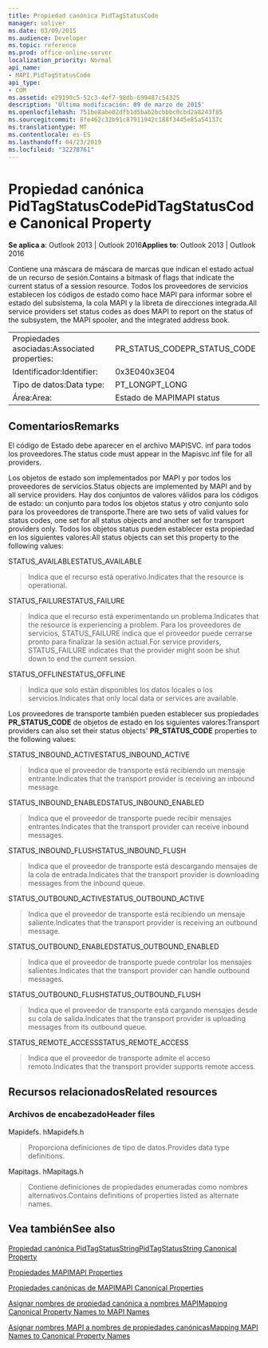 ```yaml
---
title: Propiedad canónica PidTagStatusCode
manager: soliver
ms.date: 03/09/2015
ms.audience: Developer
ms.topic: reference
ms.prod: office-online-server
localization_priority: Normal
api_name:
- MAPI.PidTagStatusCode
api_type:
- COM
ms.assetid: e29190c5-52c3-4ef7-98db-699487c54325
description: 'Última modificación: 09 de marzo de 2015'
ms.openlocfilehash: 751be8abe02dfb1d5bab2bcbbbc0cbd2a8243f85
ms.sourcegitcommit: 8fe462c32b91c87911942c188f3445e85a54137c
ms.translationtype: MT
ms.contentlocale: es-ES
ms.lasthandoff: 04/23/2019
ms.locfileid: "32278761"
---
```

# <a name="pidtagstatuscode-canonical-property"></a><span data-ttu-id="63b94-103">Propiedad canónica PidTagStatusCode</span><span class="sxs-lookup"><span data-stu-id="63b94-103">PidTagStatusCode Canonical Property</span></span>

  
  
<span data-ttu-id="63b94-104">**Se aplica a**: Outlook 2013 | Outlook 2016</span><span class="sxs-lookup"><span data-stu-id="63b94-104">**Applies to**: Outlook 2013 | Outlook 2016</span></span> 
  
<span data-ttu-id="63b94-105">Contiene una máscara de máscara de marcas que indican el estado actual de un recurso de sesión.</span><span class="sxs-lookup"><span data-stu-id="63b94-105">Contains a bitmask of flags that indicate the current status of a session resource.</span></span> <span data-ttu-id="63b94-106">Todos los proveedores de servicios establecen los códigos de estado como hace MAPI para informar sobre el estado del subsistema, la cola MAPI y la libreta de direcciones integrada.</span><span class="sxs-lookup"><span data-stu-id="63b94-106">All service providers set status codes as does MAPI to report on the status of the subsystem, the MAPI spooler, and the integrated address book.</span></span>
  
|||
|:-----|:-----|
|<span data-ttu-id="63b94-107">Propiedades asociadas:</span><span class="sxs-lookup"><span data-stu-id="63b94-107">Associated properties:</span></span>  <br/> |<span data-ttu-id="63b94-108">PR_STATUS_CODE</span><span class="sxs-lookup"><span data-stu-id="63b94-108">PR_STATUS_CODE</span></span>  <br/> |
|<span data-ttu-id="63b94-109">Identificador:</span><span class="sxs-lookup"><span data-stu-id="63b94-109">Identifier:</span></span>  <br/> |<span data-ttu-id="63b94-110">0x3E04</span><span class="sxs-lookup"><span data-stu-id="63b94-110">0x3E04</span></span>  <br/> |
|<span data-ttu-id="63b94-111">Tipo de datos:</span><span class="sxs-lookup"><span data-stu-id="63b94-111">Data type:</span></span>  <br/> |<span data-ttu-id="63b94-112">PT_LONG</span><span class="sxs-lookup"><span data-stu-id="63b94-112">PT_LONG</span></span>  <br/> |
|<span data-ttu-id="63b94-113">Área:</span><span class="sxs-lookup"><span data-stu-id="63b94-113">Area:</span></span>  <br/> |<span data-ttu-id="63b94-114">Estado de MAPI</span><span class="sxs-lookup"><span data-stu-id="63b94-114">MAPI status</span></span>  <br/> |
   
## <a name="remarks"></a><span data-ttu-id="63b94-115">Comentarios</span><span class="sxs-lookup"><span data-stu-id="63b94-115">Remarks</span></span>

<span data-ttu-id="63b94-116">El código de Estado debe aparecer en el archivo MAPISVC. inf para todos los proveedores.</span><span class="sxs-lookup"><span data-stu-id="63b94-116">The status code must appear in the Mapisvc.inf file for all providers.</span></span> 
  
<span data-ttu-id="63b94-117">Los objetos de estado son implementados por MAPI y por todos los proveedores de servicios.</span><span class="sxs-lookup"><span data-stu-id="63b94-117">Status objects are implemented by MAPI and by all service providers.</span></span> <span data-ttu-id="63b94-118">Hay dos conjuntos de valores válidos para los códigos de estado: un conjunto para todos los objetos status y otro conjunto solo para los proveedores de transporte.</span><span class="sxs-lookup"><span data-stu-id="63b94-118">There are two sets of valid values for status codes, one set for all status objects and another set for transport providers only.</span></span> <span data-ttu-id="63b94-119">Todos los objetos status pueden establecer esta propiedad en los siguientes valores:</span><span class="sxs-lookup"><span data-stu-id="63b94-119">All status objects can set this property to the following values:</span></span>
  
<span data-ttu-id="63b94-120">STATUS_AVAILABLE</span><span class="sxs-lookup"><span data-stu-id="63b94-120">STATUS_AVAILABLE</span></span> 
  
> <span data-ttu-id="63b94-121">Indica que el recurso está operativo.</span><span class="sxs-lookup"><span data-stu-id="63b94-121">Indicates that the resource is operational.</span></span>
    
<span data-ttu-id="63b94-122">STATUS_FAILURE</span><span class="sxs-lookup"><span data-stu-id="63b94-122">STATUS_FAILURE</span></span> 
  
> <span data-ttu-id="63b94-123">Indica que el recurso está experimentando un problema.</span><span class="sxs-lookup"><span data-stu-id="63b94-123">Indicates that the resource is experiencing a problem.</span></span> <span data-ttu-id="63b94-124">Para los proveedores de servicios, STATUS_FAILURE indica que el proveedor puede cerrarse pronto para finalizar la sesión actual.</span><span class="sxs-lookup"><span data-stu-id="63b94-124">For service providers, STATUS_FAILURE indicates that the provider might soon be shut down to end the current session.</span></span>
    
<span data-ttu-id="63b94-125">STATUS_OFFLINE</span><span class="sxs-lookup"><span data-stu-id="63b94-125">STATUS_OFFLINE</span></span> 
  
> <span data-ttu-id="63b94-126">Indica que solo están disponibles los datos locales o los servicios.</span><span class="sxs-lookup"><span data-stu-id="63b94-126">Indicates that only local data or services are available.</span></span>
    
<span data-ttu-id="63b94-127">Los proveedores de transporte también pueden establecer sus propiedades **PR_STATUS_CODE** de objetos de estado en los siguientes valores:</span><span class="sxs-lookup"><span data-stu-id="63b94-127">Transport providers can also set their status objects' **PR_STATUS_CODE** properties to the following values:</span></span> 
  
<span data-ttu-id="63b94-128">STATUS_INBOUND_ACTIVE</span><span class="sxs-lookup"><span data-stu-id="63b94-128">STATUS_INBOUND_ACTIVE</span></span> 
  
> <span data-ttu-id="63b94-129">Indica que el proveedor de transporte está recibiendo un mensaje entrante.</span><span class="sxs-lookup"><span data-stu-id="63b94-129">Indicates that the transport provider is receiving an inbound message.</span></span> 
    
<span data-ttu-id="63b94-130">STATUS_INBOUND_ENABLED</span><span class="sxs-lookup"><span data-stu-id="63b94-130">STATUS_INBOUND_ENABLED</span></span> 
  
> <span data-ttu-id="63b94-131">Indica que el proveedor de transporte puede recibir mensajes entrantes.</span><span class="sxs-lookup"><span data-stu-id="63b94-131">Indicates that the transport provider can receive inbound messages.</span></span>
    
<span data-ttu-id="63b94-132">STATUS_INBOUND_FLUSH</span><span class="sxs-lookup"><span data-stu-id="63b94-132">STATUS_INBOUND_FLUSH</span></span> 
  
> <span data-ttu-id="63b94-133">Indica que el proveedor de transporte está descargando mensajes de la cola de entrada.</span><span class="sxs-lookup"><span data-stu-id="63b94-133">Indicates that the transport provider is downloading messages from the inbound queue.</span></span>
    
<span data-ttu-id="63b94-134">STATUS_OUTBOUND_ACTIVE</span><span class="sxs-lookup"><span data-stu-id="63b94-134">STATUS_OUTBOUND_ACTIVE</span></span> 
  
> <span data-ttu-id="63b94-135">Indica que el proveedor de transporte está recibiendo un mensaje saliente.</span><span class="sxs-lookup"><span data-stu-id="63b94-135">Indicates that the transport provider is receiving an outbound message.</span></span> 
    
<span data-ttu-id="63b94-136">STATUS_OUTBOUND_ENABLED</span><span class="sxs-lookup"><span data-stu-id="63b94-136">STATUS_OUTBOUND_ENABLED</span></span> 
  
> <span data-ttu-id="63b94-137">Indica que el proveedor de transporte puede controlar los mensajes salientes.</span><span class="sxs-lookup"><span data-stu-id="63b94-137">Indicates that the transport provider can handle outbound messages.</span></span>
    
<span data-ttu-id="63b94-138">STATUS_OUTBOUND_FLUSH</span><span class="sxs-lookup"><span data-stu-id="63b94-138">STATUS_OUTBOUND_FLUSH</span></span> 
  
> <span data-ttu-id="63b94-139">Indica que el proveedor de transporte está cargando mensajes desde su cola de salida.</span><span class="sxs-lookup"><span data-stu-id="63b94-139">Indicates that the transport provider is uploading messages from its outbound queue.</span></span>
    
<span data-ttu-id="63b94-140">STATUS_REMOTE_ACCESS</span><span class="sxs-lookup"><span data-stu-id="63b94-140">STATUS_REMOTE_ACCESS</span></span> 
  
> <span data-ttu-id="63b94-141">Indica que el proveedor de transporte admite el acceso remoto.</span><span class="sxs-lookup"><span data-stu-id="63b94-141">Indicates that the transport provider supports remote access.</span></span>
    
## <a name="related-resources"></a><span data-ttu-id="63b94-142">Recursos relacionados</span><span class="sxs-lookup"><span data-stu-id="63b94-142">Related resources</span></span>

### <a name="header-files"></a><span data-ttu-id="63b94-143">Archivos de encabezado</span><span class="sxs-lookup"><span data-stu-id="63b94-143">Header files</span></span>

<span data-ttu-id="63b94-144">Mapidefs. h</span><span class="sxs-lookup"><span data-stu-id="63b94-144">Mapidefs.h</span></span>
  
> <span data-ttu-id="63b94-145">Proporciona definiciones de tipo de datos.</span><span class="sxs-lookup"><span data-stu-id="63b94-145">Provides data type definitions.</span></span>
    
<span data-ttu-id="63b94-146">Mapitags. h</span><span class="sxs-lookup"><span data-stu-id="63b94-146">Mapitags.h</span></span>
  
> <span data-ttu-id="63b94-147">Contiene definiciones de propiedades enumeradas como nombres alternativos.</span><span class="sxs-lookup"><span data-stu-id="63b94-147">Contains definitions of properties listed as alternate names.</span></span>
    
## <a name="see-also"></a><span data-ttu-id="63b94-148">Vea también</span><span class="sxs-lookup"><span data-stu-id="63b94-148">See also</span></span>



[<span data-ttu-id="63b94-149">Propiedad canónica PidTagStatusString</span><span class="sxs-lookup"><span data-stu-id="63b94-149">PidTagStatusString Canonical Property</span></span>](pidtagstatusstring-canonical-property.md)


[<span data-ttu-id="63b94-150">Propiedades MAPI</span><span class="sxs-lookup"><span data-stu-id="63b94-150">MAPI Properties</span></span>](mapi-properties.md)
  
[<span data-ttu-id="63b94-151">Propiedades canónicas de MAPI</span><span class="sxs-lookup"><span data-stu-id="63b94-151">MAPI Canonical Properties</span></span>](mapi-canonical-properties.md)
  
[<span data-ttu-id="63b94-152">Asignar nombres de propiedad canónica a nombres MAPI</span><span class="sxs-lookup"><span data-stu-id="63b94-152">Mapping Canonical Property Names to MAPI Names</span></span>](mapping-canonical-property-names-to-mapi-names.md)
  
[<span data-ttu-id="63b94-153">Asignar nombres MAPI a nombres de propiedades canónicas</span><span class="sxs-lookup"><span data-stu-id="63b94-153">Mapping MAPI Names to Canonical Property Names</span></span>](mapping-mapi-names-to-canonical-property-names.md)

